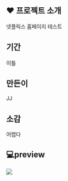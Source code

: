 ## ❤ 프로젝트 소개
넷플릭스 홈페이지 테스트

## 기간
이틀

## 만든이
JJ

## 소감
어렵다

## 💻preview
<img src=([https://github.com/pjj0214/net/issues/1#issue-2490806085](https://github.com/user-attachments/assets/612cf2ce-c108-4999-872f-53b288d90338))>
